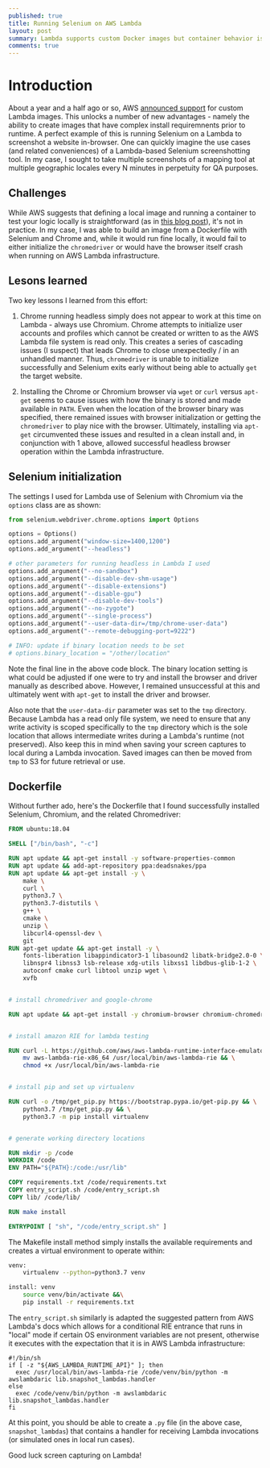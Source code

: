 ```yaml
---
published: true
title: Running Selenium on AWS Lambda
layout: post
summary: Lambda supports custom Docker images but container behavior is inconsistent on AWS infra
comments: true
---
```


# Introduction

About a year and a half ago or so, AWS [announced support](https://aws.amazon.com/blogs/aws/new-for-aws-lambda-container-image-support/) for custom Lambda images. This unlocks a number of new advantages - namely the ability to create images that have complex install requiremnents prior to runtime. A perfect example of this is running Selenium on a Lambda to screenshot a website in-browser. One can quickly imagine the use cases (and related conveniences) of a Lambda-based Selenium screenshotting tool. In my case, I sought to take multiple screenshots of a mapping tool at multiple geographic locales every N minutes in perpetuity for QA purposes.

## Challenges

While AWS suggests that defining a local image and running a container to test your logic locally is straightforward (as in [this blog post](https://docs.aws.amazon.com/lambda/latest/dg/images-create.html)), it's not in practice. In my case, I was able to build an image from a Dockerfile with Selenium and Chrome and, while it would run fine locally, it would fail to either initialize the `chromedriver` or would have the browser itself crash when running on AWS Lambda infrastructure.

## Lesons learned

Two key lessons I learned from this effort:

1. Chrome running headless simply does not appear to work at this time on Lambda - always use Chromium. Chrome attempts to initialize user accounts and profiles which cannot be created or written to as the AWS Lambda file system is read only. This creates a series of cascading issues (I suspect) that leads Chrome to close unexpectedly / in an unhandled manner. Thus, `chromedriver` is unable to initialize successfully and Selenium exits early without being able to actually `get` the target website.

2. Installing the Chrome or Chromium browser via `wget` or `curl` versus `apt-get` seems to cause issues with how the binary is stored and made available in `PATH`. Even when the location of the browser binary was specified, there remained issues with browser initialization or getting the `chromedriver` to play nice with the browser. Ultimately, installing via `apt-get` circumvented these issues and resulted in a clean install and, in conjunction with 1 above, allowed successful headless browser operation within the Lambda infrastructure.

## Selenium initialization

The settings I used for Lambda use of Selenium with Chromium via the `options` class are as shown:

```python
from selenium.webdriver.chrome.options import Options

options = Options()
options.add_argument("window-size=1400,1200")
options.add_argument("--headless")

# other parameters for running headless in Lambda I used
options.add_argument("--no-sandbox")
options.add_argument("--disable-dev-shm-usage")
options.add_argument("--disable-extensions")
options.add_argument("--disable-gpu")
options.add_argument("--disable-dev-tools")
options.add_argument("--no-zygote")
options.add_argument("--single-process")
options.add_argument("--user-data-dir=/tmp/chrome-user-data")
options.add_argument("--remote-debugging-port=9222")

# INFO: update if binary location needs to be set
# options.binary_location = "/other/location"
```

Note the final line in the above code block. The binary location setting is what could be adjusted if one were to try and install the browser and driver manually as described above. However, I remained unsuccessful at this and ultimately went with `apt-get` to install the driver and browser.

Also note that the `user-data-dir` parameter was set to the `tmp` directory. Because Lambda has a read only file system, we need to ensure that any write activity is scoped specifically to the `tmp` directory which is the sole location that allows intermediate writes during a Lambda's runtime (not preserved). Also keep this in mind when saving your screen captures to local during a Lambda invocation. Saved images can then be moved from `tmp` to S3 for future retrieval or use.

## Dockerfile

Without further ado, here's the Dockerfile that I found successfully installed Selenium, Chromium, and the related Chromedriver:

```Dockerfile
FROM ubuntu:18.04

SHELL ["/bin/bash", "-c"]

RUN apt update && apt-get install -y software-properties-common
RUN apt update && add-apt-repository ppa:deadsnakes/ppa
RUN apt update && apt-get install -y \
    make \
    curl \
    python3.7 \
    python3.7-distutils \
    g++ \
    cmake \
    unzip \
    libcurl4-openssl-dev \
    git
RUN apt-get update && apt-get install -y \
    fonts-liberation libappindicator3-1 libasound2 libatk-bridge2.0-0 \
    libnspr4 libnss3 lsb-release xdg-utils libxss1 libdbus-glib-1-2 \
    autoconf cmake curl libtool unzip wget \
    xvfb


# install chromedriver and google-chrome

RUN apt update && apt-get install -y chromium-browser chromium-chromedriver


# install amazon RIE for lambda testing

RUN curl -L https://github.com/aws/aws-lambda-runtime-interface-emulator/releases/latest/download/aws-lambda-rie -o aws-lambda-rie-x86_64 && \
    mv aws-lambda-rie-x86_64 /usr/local/bin/aws-lambda-rie && \
    chmod +x /usr/local/bin/aws-lambda-rie


# install pip and set up virtualenv

RUN curl -o /tmp/get_pip.py https://bootstrap.pypa.io/get-pip.py && \
    python3.7 /tmp/get_pip.py && \
    python3.7 -m pip install virtualenv


# generate working directory locations

RUN mkdir -p /code
WORKDIR /code
ENV PATH="${PATH}:/code:/usr/lib"

COPY requirements.txt /code/requirements.txt
COPY entry_script.sh /code/entry_script.sh
COPY lib/ /code/lib/

RUN make install

ENTRYPOINT [ "sh", "/code/entry_script.sh" ]
```

The Makefile install method simply installs the available requirements and creates a virtual environment to operate within:

```bash
venv:
    virtualenv --python=python3.7 venv

install: venv
    source venv/bin/activate &&\
    pip install -r requirements.txt
```

The `entry_script.sh` similarly is adapted the suggested pattern from AWS Lambda's docs which allows for a conditional RIE entrance that runs in "local" mode if certain OS environment variables are not present, otherwise it executes with the expectation that it is in AWS Lambda infrastructure:

```
#!/bin/sh
if [ -z "${AWS_LAMBDA_RUNTIME_API}" ]; then
  exec /usr/local/bin/aws-lambda-rie /code/venv/bin/python -m awslambdaric lib.snapshot_lambdas.handler
else
  exec /code/venv/bin/python -m awslambdaric lib.snapshot_lambdas.handler
fi
```

At this point, you should be able to create a `.py` file (in the above case, `snapshot_lambdas`) that contains a handler for receiving Lambda invocations (or simulated ones in local run cases).

Good luck screen capturing on Lambda!